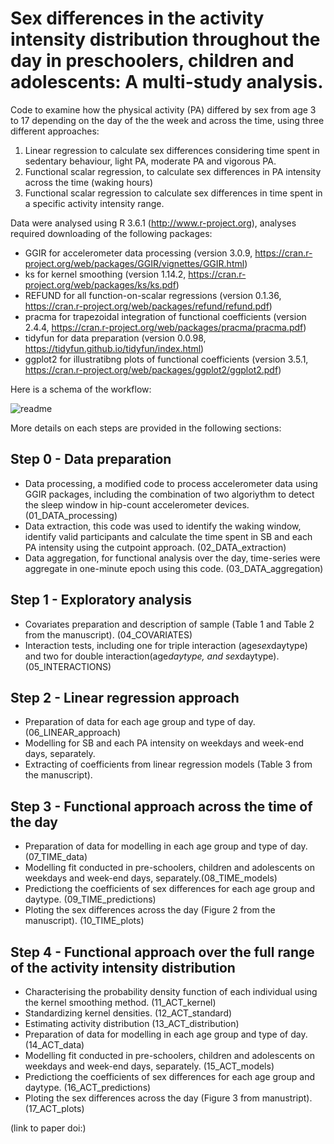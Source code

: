 
# Sex differences in the activity intensity distribution throughout the day in preschoolers, children and adolescents: A multi-study analysis.

Code to examine how the physical activity (PA) differed by sex from age 3 to 17 depending on the day of the the week and across the time, using three different approaches:
  1) Linear regression to calculate sex differences considering time spent in sedentary behaviour, light PA, moderate PA and vigorous PA.
  2) Functional scalar regression, to calculate sex differences in PA intensity across the time (waking hours)
  3) Functional scalar regression to calculate sex differences in time spent in a specific activity intensity range.

Data were analysed using R 3.6.1 (http://www.r-project.org), analyses required downloading of the following packages:
- GGIR for accelerometer data processing (version 3.0.9, https://cran.r-project.org/web/packages/GGIR/vignettes/GGIR.html)
- ks for kernel smoothing (version 1.14.2, https://cran.r-project.org/web/packages/ks/ks.pdf)
- REFUND for all function-on-scalar regressions (version 0.1.36, https://cran.r-project.org/web/packages/refund/refund.pdf)
- pracma for trapezoidal integration of functional coefficients (version 2.4.4, https://cran.r-project.org/web/packages/pracma/pracma.pdf)
- tidyfun for data preparation (version 0.0.98, https://tidyfun.github.io/tidyfun/index.html)
- ggplot2 for illustratibng plots of functional coefficients (version 3.5.1, https://cran.r-project.org/web/packages/ggplot2/ggplot2.pdf)

Here is a schema of the workflow: 

![readme](https://github.com/user-attachments/assets/a9959ccb-954d-4f75-82ef-67612fb9ee4c)

More details on each steps are provided in the following sections:

## Step 0 - Data preparation

- Data processing, a modified code to process accelerometer data using GGIR packages, including the combination of two algoriythm to detect the sleep window in hip-count accelerometer devices. (01_DATA_processing)
- Data extraction, this code was used to identify the waking window, identify valid participants and calculate the time spent in SB and each PA intensity using the cutpoint approach. (02_DATA_extraction)
- Data aggregation, for functional analysis over the day, time-series were aggregate in one-minute epoch using this code. (03_DATA_aggregation)

## Step 1 - Exploratory analysis 

 - Covariates preparation and description of sample (Table 1 and Table 2 from the manuscript). (04_COVARIATES)
 - Interaction tests, including one for triple interaction (age*sex*daytype) and two for double interaction(age*daytype, and sex*daytype). (05_INTERACTIONS)

## Step 2 - Linear regression approach 

- Preparation of data for each age group and type of day. (06_LINEAR_approach)
- Modelling for SB and each PA intensity on weekdays and week-end days, separately.
- Extracting of coefficients from linear regression models (Table 3 from the manuscript).

## Step 3 -  Functional approach across the time of the day 

- Preparation of data for modelling in each age group and type of day. (07_TIME_data)
- Modelling fit conducted in pre-schoolers, children and adolescents on weekdays and week-end days, separately.(08_TIME_models)
- Predictiong the coefficients of sex differences for each age group and daytype. (09_TIME_predictions)
- Ploting the sex differences across the day (Figure 2 from the manuscript). (10_TIME_plots)

## Step 4 - Functional approach over the full range of the activity intensity distribution

- Characterising the probability density function of each individual using the kernel smoothing method. (11_ACT_kernel)
- Standardizing kernel densities. (12_ACT_standard)
- Estimating activity distribution (13_ACT_distribution)
- Preparation of data for modelling in each age group and type of day. (14_ACT_data)
- Modelling fit conducted in pre-schoolers, children and adolescents on weekdays and week-end days, separately. (15_ACT_models)
- Predictiong the coefficients of sex differences for each age group and daytype. (16_ACT_predictions)
- Ploting the sex differences across the day (Figure 3  from manustript). (17_ACT_plots)
  
(link to paper doi:)
